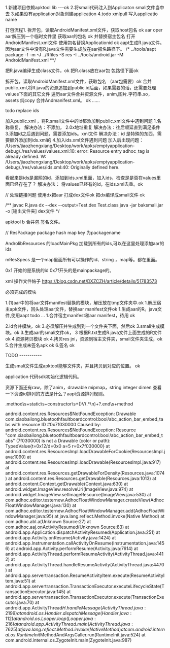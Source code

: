 1.新建项目依赖apktool lib ---ok
2.将smali代码注入到Applicaton smali文件当中去
3.如果没有application对象创建application
4.todo xmlpull 写入applicatio name

打包流程1.
拆开包，读取AndroidManifest.xml文件，获取host包名 ok
aar oper
aar解压到一个临时文件里 获取aar的包名 ok
并替换宿主包名 
打开AndroidManifest.xml文件 使用包名替换Applicationid ok
aapt生成R.java文件。因为aar文件中没有R.java文件需要生成放在aar报名路径下。
/*
../tools/aapt package -f -m -J ../Rfiles -S res -I ../tools/android.jar -M AndroidManifest.xml
**/

把R.java编译生成class文件，ok
把R.class放在aar包 包路径下面ok


拆开包，读取AndroidManifest.xml文件，获取包名 （aar包需要）ok
合并public.xml,将R.java的资源追加到public.id后面，如果需要的话，还需要处理values下面的其它文件
遍历aar文件合并资源文件，anim,图片.字符串.so，assets 纯copy
合并Andmanifest.xml。 ok ......

todo replace ids 

加入public.xml ，将R.smali文件中的id都添加到public.xml文件中遇到问题
1.名称重复，
解决办法：不添加，
2.0x地址重复
解决办法：往后顺延直到满足条件
3.添加id之后遇到问题，需要添加ids。xml文件
解决办法：id 是特殊的东西，需要额外添加到ids.xml的
4.加入ids.xml文件遇到问题
加入后出现问题：
/Users/jiaozhengxiang/Desktop/work/apks/emptyapplication-debug/./res/values/values.xml:10: error: Resource entry adhoc_tag is already defined.
W: /Users/jiaozhengxiang/Desktop/work/apks/emptyapplication-debug/./res/values/ids.xml:40: Originally defined here.

看起来是ids是漏网的id，添加到ids.xml里面，加入ids，检查是是否在values里面已经存在了？
解决办法：
将values已经有的id，在ids.xml去重。ok

// 处理链接问题
使用dx把aar 打成dex文件ok
把dx编译成smali文件 ok

/**
javac R.java
dx --dex --output=Test.dex Test.class
java -jar baksmali.jar -o [输出文件夹] dex文件
*/

 apktool b 合并包
签名文件。



// ResPackage 
package hash map key 为packagename
 
AndrolibResources 的loadMainPkg 加载到所有的ids,可以在这里处理添加aar的ids

mResSpecs 是一个map里面所有可以操作的id、string ，map等。都在里面。


0x1 开始的是系统的id
0x7f开头的是mainpackage的。




xml 操作文件帖子 https://blog.csdn.net/DXZCZH/article/details/51783573

必须完成的模块

1.(1)aar中的将aar文件manifest替换的模块，解压放在tmp文件夹中.ok
1.解压宿主apk文件，回头处理aar文件，替换aar manifest文件ok
1.生成aar的R。java文件,使用aapt todo ...
1.合并宿主manifest和aar manifest，待用 ok

2.id合并模块，ok
3.必须解压并生成到到一个文件夹下面，然后ok
3.smali生成模块。ok
3.生成aar的smali文件ok，
3 根据R.txt生成R.java文件上面生成的R文件ok
4.资源拷贝模块 ok
4.拷贝res jni，资源到宿主文件夹，smali文件夹生成，ok
5.合并生成未签名apk ok
6.签名 ok



TODO -----------

生成smali文件生成apktool能够文件夹，并且拷贝到对应的位置。 ok

application 代码sdk初始化逻辑代码。

资源下面还有raw，除了anim，drawable mipmap，string integer dimen
查看一下资源id排列的方法是什么？aapt资源排列规则。

.method\s+static\s+constructor\s+<clinit>\(\)V(.*\n)+?.end\s+method


android.content.res.Resources$NotFoundException: Drawable com.xiaobailong.bluetoothfaultboardcontrol:bool/abc_action_bar_embed_tabs with resource ID #0x7f030000
    Caused by: android.content.res.Resources$NotFoundException: Resource "com.xiaobailong.bluetoothfaultboardcontrol:bool/abc_action_bar_embed_tabs" (7f030000) is not a Drawable (color or path): TypedValue{t=0x12/d=0x0 a=5 r=0x7f030000}
        at android.content.res.ResourcesImpl.loadDrawableForCookie(ResourcesImpl.java:1090)
        at android.content.res.ResourcesImpl.loadDrawable(ResourcesImpl.java:917)
        at android.content.res.Resources.getDrawableForDensity(Resources.java:1074)
        at android.content.res.Resources.getDrawable(Resources.java:1013)
        at android.content.Context.getDrawable(Context.java:630)
        at android.widget.ImageView.resolveUri(ImageView.java:974)
        at android.widget.ImageView.setImageResource(ImageView.java:530)
        at com.adhoc.editor.testernew.AdhocFloatWindowManager.createView(AdhocFloatWindowManager.java:130)
        at com.adhoc.editor.testernew.AdhocFloatWindowManager.add(AdhocFloatWindowManager.java:95)
        at java.lang.reflect.Method.invoke(Native Method)
        at com.adhoc.abl.a(Unknown Source:27)
        at com.adhoc.aaj.onActivityResumed(Unknown Source:83)
        at android.app.Application.dispatchActivityResumed(Application.java:251)
        at android.app.Activity.onResume(Activity.java:1424)
        at android.app.Instrumentation.callActivityOnResume(Instrumentation.java:1456)
        at android.app.Activity.performResume(Activity.java:7614)
        at android.app.ActivityThread.performResumeActivity(ActivityThread.java:4412)
        at android.app.ActivityThread.handleResumeActivity(ActivityThread.java:4470)
        at android.app.servertransaction.ResumeActivityItem.execute(ResumeActivityItem.java:51)
        at android.app.servertransaction.TransactionExecutor.executeLifecycleState(TransactionExecutor.java:145)
        at android.app.servertransaction.TransactionExecutor.execute(TransactionExecutor.java:70)
        at android.app.ActivityThread$H.handleMessage(ActivityThread.java:2199)
        at android.os.Handler.dispatchMessage(Handler.java:112)
        at android.os.Looper.loop(Looper.java:216)
        at android.app.ActivityThread.main(ActivityThread.java:7625)
        at java.lang.reflect.Method.invoke(Native Method)
        at com.android.internal.os.RuntimeInit$MethodAndArgsCaller.run(RuntimeInit.java:524)
        at com.android.internal.os.ZygoteInit.main(ZygoteInit.java:987)